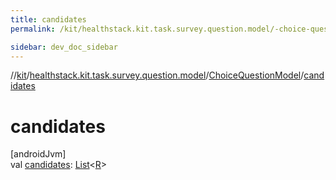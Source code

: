 ```yaml
---
title: candidates
permalink: /kit/healthstack.kit.task.survey.question.model/-choice-question-model/candidates.html

sidebar: dev_doc_sidebar
---
```

//[kit](../../../kit.html)/[healthstack.kit.task.survey.question.model](../index.html)/[ChoiceQuestionModel](index.html)/[candidates](candidates.html)



# candidates



[androidJvm]\
val [candidates](candidates.html): [List](https://kotlinlang.org/api/latest/jvm/stdlib/kotlin.collections/-list/index.html)&lt;[R](index.html)&gt;





